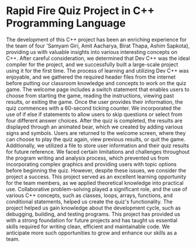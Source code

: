 # Rapid Fire Quiz Project in C++ Programming Language
The development of this C++ project has been an enriching experience for the team of four 'Samyam Giri, Amit Aacharya, Birat Thapa, Ashim Sapkota),
providing us with valuable insights into various interesting concepts on C++. After careful consideration, we determined that Dev C++ was the ideal compiler for the project, and we successfully built a large-scale project using it for the first time. The process of learning and utilizing Dev C++ was enjoyable, and we gathered the required header files from the internet before putting our classroom knowledge and concepts to work on the quiz game.
The welcome page includes a switch statement that enables users to choose from starting the game, reading the instructions, viewing past results, or exiting the game. Once the user provides their information, the quiz commences with a 60-second ticking counter. We incorporated the use of if else if statements to allow users to skip questions or select from four different answer choices.
After the quiz is completed, the results are displayed through an animated bear, which we created by adding various signs and symbols. Users are returned to the welcome screen, where they can choose to play the quiz again, view previous results, or quit the game. Additionally, we utilized a file to store user information and their quiz results for future reference.
We faced certain limitations and challenges throughout the program writing and analysis process, which prevented us from incorporating complex graphics and providing users with topic options before beginning the quiz. However, despite these issues, we consider the project a success.
This project served as an excellent learning opportunity for the team members, as we applied theoretical knowledge into practical use. Collaborative problem-solving played a significant role, and the use of various C++ concepts, such as classes, loops, arrays, functions, and conditional statements, helped us create the quiz's functionality. The project helped us gain knowledge about the development cycle, such as debugging, building, and testing programs. This project has provided us with a strong foundation for future projects and has taught us essential skills required for writing clean, efficient and maintainable code. We anticipate more such opportunities to grow and enhance our skills as a team.
